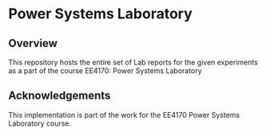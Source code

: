 # Power Systems Laboratory

## Overview

This repository hosts the entire set of Lab reports for the given experiments as a part of the course EE4170: Power Systems Laboratory 

## Acknowledgements

This implementation is part of the work for the EE4170 Power Systems Laboratory course.
